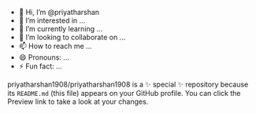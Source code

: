 - 👋 Hi, I’m @priyatharshan
- 👀 I’m interested in ...
- 🌱 I’m currently learning ...
- 💞️ I’m looking to collaborate on ...
- 📫 How to reach me ...
- 😄 Pronouns: ...
- ⚡ Fun fact: ...


priyatharshan1908/priyatharshan1908 is a ✨ special ✨ repository because its `README.md` (this file) appears on your GitHub profile.
You can click the Preview link to take a look at your changes.

